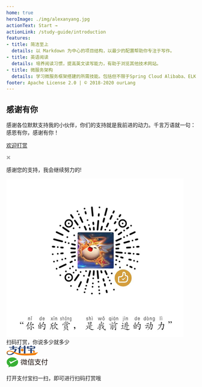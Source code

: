 ```yaml
---
home: true
heroImage: ./img/alexanyang.jpg
actionText: Start →
actionLink: /study-guide/introduction
features:
- title: 简洁至上
  details: 以 Markdown 为中心的项目结构，以最少的配置帮助你专注于写作。
- title: 英语阅读
  details: 培养阅读习惯，提高英文读写能力，有助于浏览其他技术网站。
- title: 微服务架构
  details: 学习微服务框架搭建的所需技能。包括但不限于Spring Cloud Alibaba、ELK、CentOS、Docker、k8s、Jenkins 等全栈技能。
footer: Apache License 2.0 | © 2018-2020 ourLang
---
```

## 感谢有你
感谢各位默默支持我的小伙伴，你们的支持就是我前进的动力。千言万语就一句：感恩有你，感谢有你！
<html>
<body>

<div class="content" style="margin:0px auto;" >
    <p><a href="javascript:void(0)" onclick="dashangToggle()" class="dashang" title="打赏，支持一下">欢迎打赏</a></p>
    <div class="hide_box"></div>
    <div class="shang_box">
    	<a class="shang_close" href="javascript:void(0)" onclick="dashangToggle()" title="关闭"><img src="/img/close.jpg" alt="取消" /></a>
    	<div class="shang_tit">
    		<p>感谢您的支持，我会继续努力的!</p>
    	</div>
    	<div class="shang_payimg">
    		<img src="/img/alipayimg.jpg" alt="扫码支持" title="扫一扫" />
    	</div>
    		<div class="pay_explain">扫码打赏，你说多少就多少</div>
    	<div class="shang_payselect">
    		<div class="pay_item checked" data-id="alipay">
	    		<span class="radiobox"></span>
	    		<span class="pay_logo"><img src="/img/alipay.jpg" alt="支付宝" /></span>
    		</div>
    		<div class="pay_item" data-id="weipay">
	    		<span class="radiobox"></span>
	    		<span class="pay_logo"><img src="/img/wechat.jpg" alt="微信" /></span>
    		</div>
    	</div>
    	<div class="shang_info">
    		<p>打开<span id="shang_pay_txt">支付宝</span>扫一扫，即可进行扫码打赏哦</p>
    		    	</div>
    </div>
  </div>
 
</body>
</html>


